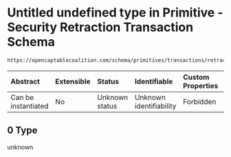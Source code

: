 # Untitled undefined type in Primitive - Security Retraction Transaction Schema

```txt
https://opencaptablecoalition.com/schema/primitives/transactions/retraction/base_retraction#/allOf/0
```



| Abstract            | Extensible | Status         | Identifiable            | Custom Properties | Additional Properties | Access Restrictions | Defined In                                                                                                                       |
| :------------------ | :--------- | :------------- | :---------------------- | :---------------- | :-------------------- | :------------------ | :------------------------------------------------------------------------------------------------------------------------------- |
| Can be instantiated | No         | Unknown status | Unknown identifiability | Forbidden         | Allowed               | none                | [BaseRetraction.schema.json*](../../schema/primitives/transactions/retraction/BaseRetraction.schema.json "open original schema") |

## 0 Type

unknown
